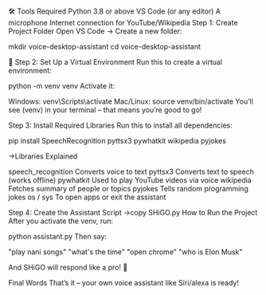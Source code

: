 🛠️ Tools Required
Python 3.8 or above
VS Code (or any editor)
A microphone
Internet connection for YouTube/Wikipedia
Step 1: Create Project Folder
Open VS Code → Create a new folder:

mkdir voice-desktop-assistant
cd voice-desktop-assistant

🧪 Step 2: Set Up a Virtual Environment
Run this to create a virtual environment:

python -m venv venv
Activate it:

Windows:
venv\Scripts\activate
Mac/Linux:
source venv/bin/activate
You’ll see (venv) in your terminal – that means you’re good to go!

Step 3: Install Required Libraries
Run this to install all dependencies:

pip install SpeechRecognition pyttsx3 pywhatkit wikipedia pyjokes


->Libraries Explained

speech_recognition	    Converts voice to text
pyttsx3	                Converts text to speech (works offline)
pywhatkit	              Used to play YouTube videos via voice
wikipedia	              Fetches summary of people or topics
pyjokes	                Tells random programming jokes
os / sys	              To open apps or exit the assistant

Step 4: Create the Assistant Script
->copy SHiGO.py 
How to Run the Project
After you activate the venv, run:

python assistant.py
Then say:

"play nani songs"
"what's the time"
"open chrome"
"who is Elon Musk"

And SHiGO will respond like a pro! 🤖

Final Words
That’s it – your own voice assistant like Siri/alexa is ready! 

